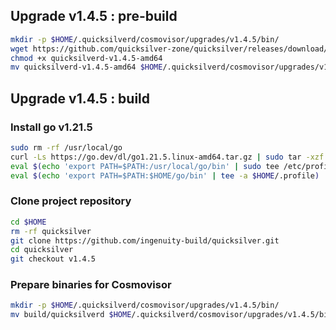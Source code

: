 ## Upgrade v1.4.5 : pre-build
```bash
mkdir -p $HOME/.quicksilverd/cosmovisor/upgrades/v1.4.5/bin/
wget https://github.com/quicksilver-zone/quicksilver/releases/download/v1.4.5/quicksilverd-v1.4.5-amd64
chmod +x quicksilverd-v1.4.5-amd64
mv quicksilverd-v1.4.5-amd64 $HOME/.quicksilverd/cosmovisor/upgrades/v1.4.5/bin/quicksilverd
```
## Upgrade v1.4.5 : build
### Install go v1.21.5
```bash
sudo rm -rf /usr/local/go
curl -Ls https://go.dev/dl/go1.21.5.linux-amd64.tar.gz | sudo tar -xzf - -C /usr/local
eval $(echo 'export PATH=$PATH:/usr/local/go/bin' | sudo tee /etc/profile.d/golang.sh)
eval $(echo 'export PATH=$PATH:$HOME/go/bin' | tee -a $HOME/.profile)
```
### Clone project repository
```bash
cd $HOME
rm -rf quicksilver
git clone https://github.com/ingenuity-build/quicksilver.git
cd quicksilver
git checkout v1.4.5
```
### Prepare binaries for Cosmovisor
```bash
mkdir -p $HOME/.quicksilverd/cosmovisor/upgrades/v1.4.5/bin/
mv build/quicksilverd $HOME/.quicksilverd/cosmovisor/upgrades/v1.4.5/bin/
```
